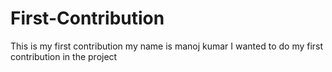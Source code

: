# First-Contribution
This is my first contribution
my name is manoj kumar I wanted to do my first contribution in the project
